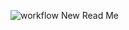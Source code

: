 ![workflow](https://github.com/<UserName>/<RepositoryName>/actions/workflows/main.yml/badge.svg)
New Read Me